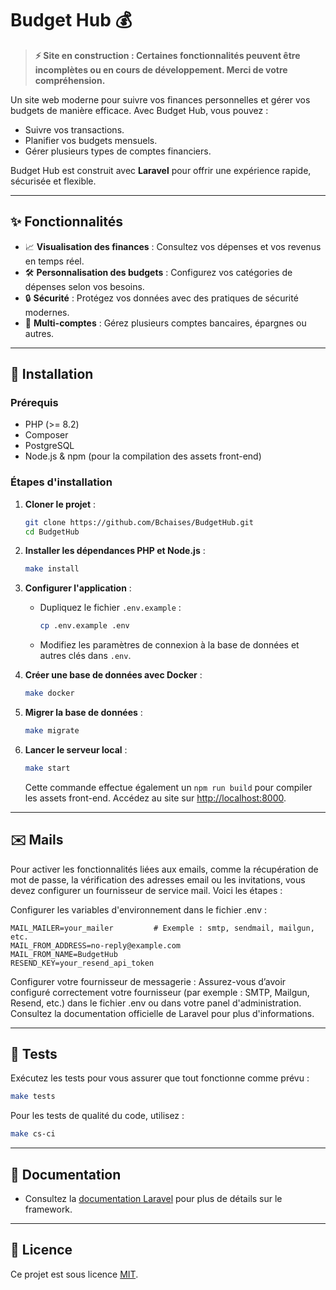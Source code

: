 # Budget Hub 💰

> **⚡ Site en construction : Certaines fonctionnalités peuvent être incomplètes ou en cours de développement. Merci de votre compréhension.**

Un site web moderne pour suivre vos finances personnelles et gérer vos budgets de manière efficace. Avec Budget Hub, vous pouvez :
- Suivre vos transactions.
- Planifier vos budgets mensuels.
- Gérer plusieurs types de comptes financiers.

Budget Hub est construit avec **Laravel** pour offrir une expérience rapide, sécurisée et flexible.

---

## ✨ Fonctionnalités
- 📈 **Visualisation des finances** : Consultez vos dépenses et vos revenus en temps réel.
- 🛠️ **Personnalisation des budgets** : Configurez vos catégories de dépenses selon vos besoins.
- 🔒 **Sécurité** : Protégez vos données avec des pratiques de sécurité modernes.
- 📂 **Multi-comptes** : Gérez plusieurs comptes bancaires, épargnes ou autres.

---

## 🚀 Installation

### Prérequis
- PHP (>= 8.2)
- Composer
- PostgreSQL
- Node.js & npm (pour la compilation des assets front-end)

### Étapes d'installation

1. **Cloner le projet** :
   ```bash
   git clone https://github.com/Bchaises/BudgetHub.git
   cd BudgetHub
   ```

2. **Installer les dépendances PHP et Node.js** :
   ```bash
   make install
   ```

3. **Configurer l'application** :
   - Dupliquez le fichier `.env.example` :
     ```bash
     cp .env.example .env
     ```
   - Modifiez les paramètres de connexion à la base de données et autres clés dans `.env`.

4. **Créer une base de données avec Docker** :
   ```bash
   make docker
   ```

5. **Migrer la base de données** :
   ```bash
   make migrate
   ```

6. **Lancer le serveur local** :
   ```bash
   make start
   ```
   Cette commande effectue également un `npm run build` pour compiler les assets front-end.
   Accédez au site sur [http://localhost:8000](http://localhost:8000).

---

## ✉️ Mails
Pour activer les fonctionnalités liées aux emails, comme la récupération de mot de passe, la vérification des adresses email ou les invitations, vous devez configurer un fournisseur de service mail. Voici les étapes :

Configurer les variables d'environnement dans le fichier .env :

```dotenv
MAIL_MAILER=your_mailer         # Exemple : smtp, sendmail, mailgun, etc.
MAIL_FROM_ADDRESS=no-reply@example.com
MAIL_FROM_NAME=BudgetHub
RESEND_KEY=your_resend_api_token
```

Configurer votre fournisseur de messagerie : Assurez-vous d’avoir configuré correctement votre fournisseur (par exemple : SMTP, Mailgun, Resend, etc.) dans le fichier .env ou dans votre panel d'administration. Consultez la documentation officielle de Laravel pour plus d'informations.

---

## 🧪 Tests
Exécutez les tests pour vous assurer que tout fonctionne comme prévu :
```bash
make tests
```

Pour les tests de qualité du code, utilisez :
```bash
make cs-ci
```

---

## 📒 Documentation
- Consultez la [documentation Laravel](https://laravel.com/docs) pour plus de détails sur le framework.

---

## 📔 Licence
Ce projet est sous licence [MIT](LICENSE).
